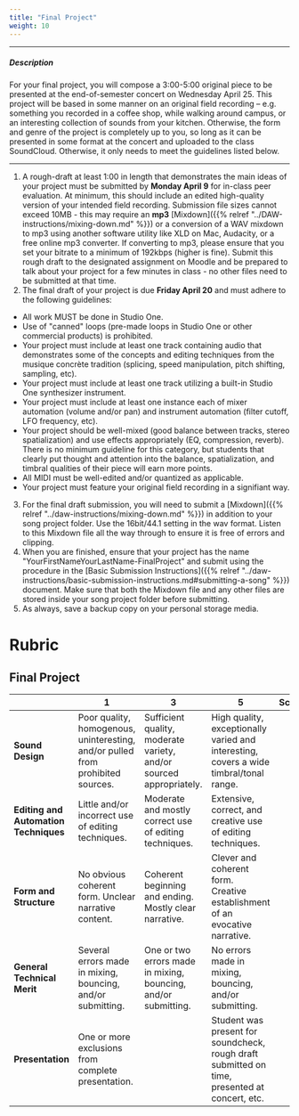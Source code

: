 ```yaml
---
title: "Final Project"
weight: 10
---
```


<!-- # Final Project -->

---

##### Description

For your final project, you will compose a 3:00-5:00 original piece to be presented at the end-of-semester concert on Wednesday April 25. This project will be based in some manner on an original field recording – e.g. something you recorded in a coffee shop, while walking around campus, or an interesting collection of sounds from your kitchen. Otherwise, the form and genre of the project is completely up to you, so long as it can be presented in some format at the concert and uploaded to the class SoundCloud. Otherwise, it only needs to meet the guidelines listed below.

---

1.  A rough-draft at least 1:00 in length that demonstrates the main ideas of your project must be submitted by **Monday April 9** for in-class peer evaluation. At minimum, this should include an edited high-quality version of your intended field recording. Submission file sizes cannot exceed 10MB - this may require an **mp3** [Mixdown]({{% relref "../DAW-instructions/mixing-down.md" %}}) or a conversion of a WAV mixdown to mp3 using another software utility like XLD on Mac, Audacity, or a free online mp3 converter. If converting to mp3, please ensure that you set your bitrate to a minimum of 192kbps (higher is fine). Submit this rough draft to the designated assignment on Moodle and be prepared to talk about your project for a few minutes in class - no other files need to be submitted at that time.
2.  The final draft of your project is due **Friday April 20** and must adhere to the following guidelines:

* All work MUST be done in Studio One.
* Use of "canned" loops (pre-made loops in Studio One or other commercial products) is prohibited.
* Your project must include at least one track containing audio that demonstrates some of the concepts and editing techniques from the musique concrète tradition (splicing, speed manipulation, pitch shifting, sampling, etc).
* Your project must include at least one track utilizing a built-in Studio One synthesizer instrument.
* Your project must include at least one instance each of mixer automation (volume and/or pan) and instrument automation (filter cutoff, LFO frequency, etc).
* Your project should be well-mixed (good balance between tracks, stereo spatialization) and use effects appropriately (EQ, compression, reverb). There is no minimum guideline for this category, but students that clearly put thought and attention into the balance, spatialization, and timbral qualities of their piece will earn more points.
* All MIDI must be well-edited and/or quantized as applicable.
* Your project must feature your original field recording in a signifiant way.

3.  For the final draft submission, you will need to submit a [Mixdown]({{% relref "../daw-instructions/mixing-down.md" %}}) in addition to your song project folder. Use the 16bit/44.1 setting in the wav format. Listen to this Mixdown file all the way through to ensure it is free of errors and clipping.
4.  When you are finished, ensure that your project has the name "YourFirstNameYourLastName-FinalProject" and submit using the procedure in the [Basic Submission Instructions]({{% relref "../daw-instructions/basic-submission-instructions.md#submitting-a-song" %}}) document. Make sure that both the Mixdown file and any other files are stored inside your song project folder before submitting.
5.  As always, save a backup copy on your personal storage media.

# Rubric

## Final Project

|                                       | **1**                                                                           | **3**                                                               | **5**                                                                                         | **Score** |
| ------------------------------------- | ------------------------------------------------------------------------------- | ------------------------------------------------------------------- | --------------------------------------------------------------------------------------------- | --------- |
| **Sound Design**                      | Poor quality, homogenous, uninteresting, and/or pulled from prohibited sources. | Sufficient quality, moderate variety, and/or sourced appropriately. | High quality, exceptionally varied and interesting, covers a wide timbral/tonal range.        |           |
| **Editing and Automation Techniques** | Little and/or incorrect use of editing techniques.                              | Moderate and mostly correct use of editing techniques.              | Extensive, correct, and creative use of editing techniques.                                   |           |
| **Form and Structure**                | No obvious coherent form. Unclear narrative content.                            | Coherent beginning and ending. Mostly clear narrative.              | Clever and coherent form. Creative establishment of an evocative narrative.                   |           |
| **General Technical Merit**           | Several errors made in mixing, bouncing, and/or submitting.                     | One or two errors made in mixing, bouncing, and/or submitting.      | No errors made in mixing, bouncing, and/or submitting.                                        |           |
| **Presentation**                      | One or more exclusions from complete presentation.                              |                                                                     | Student was present for soundcheck, rough draft submitted on time, presented at concert, etc. |           |  |
